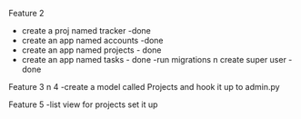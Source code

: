 Feature 2 
- create a proj named tracker -done
- create an app named accounts -done
- create an app named projects - done
- create an app named tasks - done
-run migrations n create super user - done

Feature 3 n 4
-create a model called Projects and hook it up to admin.py

Feature 5
-list view for projects set it up
